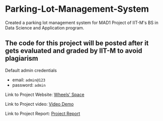 # Parking-Lot-Management-System
Created a parking lot management system for MAD1 Project of IIT-M's BS in Data Science and Application program. 

The code for this project will be posted after it gets evaluated and graded by IIT-M to avoid plagiarism
---  

Default admin credentials
- email: `admin@123`
- password: `admin`
  
Link to Project Website: [Wheels' Space](https://mad1-vehicle-parking-app-v1.onrender.com/)

Link to Project video: [Video Demo](https://drive.google.com/file/d/1HagijjnlAaGmR6KrDoTCJrJKpzgqW9Cn/view?usp=sharing)

Link to Project Report: [Project Report](https://drive.google.com/file/d/1HmOMmel6jwT3-2o7EEKF56Tu2Zsv2W9t/view?usp=sharing)


